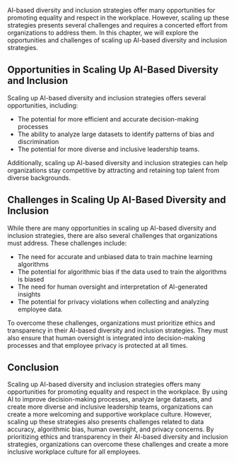 
AI-based diversity and inclusion strategies offer many opportunities for promoting equality and respect in the workplace. However, scaling up these strategies presents several challenges and requires a concerted effort from organizations to address them. In this chapter, we will explore the opportunities and challenges of scaling up AI-based diversity and inclusion strategies.

Opportunities in Scaling Up AI-Based Diversity and Inclusion
------------------------------------------------------------

Scaling up AI-based diversity and inclusion strategies offers several opportunities, including:

* The potential for more efficient and accurate decision-making processes
* The ability to analyze large datasets to identify patterns of bias and discrimination
* The potential for more diverse and inclusive leadership teams.

Additionally, scaling up AI-based diversity and inclusion strategies can help organizations stay competitive by attracting and retaining top talent from diverse backgrounds.

Challenges in Scaling Up AI-Based Diversity and Inclusion
---------------------------------------------------------

While there are many opportunities in scaling up AI-based diversity and inclusion strategies, there are also several challenges that organizations must address. These challenges include:

* The need for accurate and unbiased data to train machine learning algorithms
* The potential for algorithmic bias if the data used to train the algorithms is biased
* The need for human oversight and interpretation of AI-generated insights
* The potential for privacy violations when collecting and analyzing employee data.

To overcome these challenges, organizations must prioritize ethics and transparency in their AI-based diversity and inclusion strategies. They must also ensure that human oversight is integrated into decision-making processes and that employee privacy is protected at all times.

Conclusion
----------

Scaling up AI-based diversity and inclusion strategies offers many opportunities for promoting equality and respect in the workplace. By using AI to improve decision-making processes, analyze large datasets, and create more diverse and inclusive leadership teams, organizations can create a more welcoming and supportive workplace culture. However, scaling up these strategies also presents challenges related to data accuracy, algorithmic bias, human oversight, and privacy concerns. By prioritizing ethics and transparency in their AI-based diversity and inclusion strategies, organizations can overcome these challenges and create a more inclusive workplace culture for all employees.

